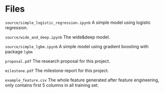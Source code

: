 # Files

`source/simple_logistic_regression.ipynb` A simple model using logistic regression.

`source/wide_and_deep.ipynb` The wide&deep model.

`source/simple_lgbm.ipynb` A simple model using gradient boosting with package `lgbm`

`proposal.pdf` The research proposal for this project.

`milestone.pdf` The milestone report for this project.

`example_feature.csv` The whole feature generated after feature engineering, only contains first 5 columns in all training set.
